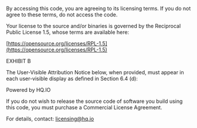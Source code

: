 By accessing this code, you are agreeing to its licensing terms. If you do not agree to these terms, do not access the code.

Your license to the source and/or binaries is governed by the Reciprocal Public License 1.5, whose terms are available here:

[https://opensource.org/licenses/RPL-1.5](https://opensource.org/licenses/RPL-1.5)

EXHIBIT B

The User-Visible Attribution Notice below, when provided, must appear in each
user-visible display as defined in Section 6.4 (d):

Powered by HQ.IO

If you do not wish to release the source code of software you build using this code, you must purchase a Commercial License Agreement.

For details, contact: [licensing@hq.io](mailto:licensing@hq.io)